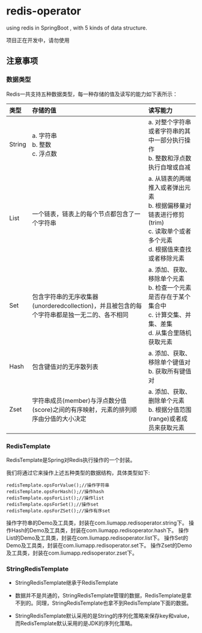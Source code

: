 # redis-operator
using redis in SpringBoot , with 5 kinds of data structure.

项目正在开发中，请勿使用

## 注意事项

### 数据类型

Redis一共支持五种数据类型，每一种存储的值及读写的能力如下表所示：

类型     | 存储的值 | 读写能力
:---------|:---|:---
String    | a. 字符串 <br> b. 整数 <br> c. 浮点数 | a. 对整个字符串或者字符串的其中一部分执行操作 <br> b. 整数和浮点数执行自增或自减 
List      | 一个链表，链表上的每个节点都包含了一个字符串   | a. 从链表的两端推入或者弹出元素 <br> b. 根据偏移量对链表进行修剪(trim) <br> c. 读取单个或者多个元素 <br> d. 根据值来查找或者移除元素
Set       | 包含字符串的无序收集器(unorderedcollection)，并且被包含的每个字符串都是独一无二的、各不相同 | a. 添加、获取、移除单个元素 <br> b. 检查一个元素是否存在于某个集合中 <br> c. 计算交集、并集、差集 <br> d. 从集合里随机获取元素
Hash      | 包含键值对的无序散列表 | a. 添加、获取、移除单个键值对 <br> b. 获取所有键值对
Zset      | 字符串成员(member)与浮点数分值(score)之间的有序映射，元素的排列顺序由分值的大小决定 | a. 添加、获取、删除单个元素 <br> b. 根据分值范围(range)或者成员来获取元素

### RedisTemplate

RedisTemplate是Spring对Redis执行操作的一个封装。

我们将通过它来操作上述五种类型的数据结构，具体类型如下:

```
redisTemplate.opsForValue();//操作字符串
redisTemplate.opsForHash();//操作hash
redisTemplate.opsForList();//操作list
redisTemplate.opsForSet();//操作set
redisTemplate.opsForZSet();//操作有序set
```

操作字符串的Demo及工具类，封装在com.liumapp.redisoperator.string下。
操作Hash的Demo及工具类，封装在com.liumapp.redisoperator.hash下。
操作List的Demo及工具类，封装在com.liumapp.redisoperator.list下。
操作Set的Demo及工具类，封装在com.liumapp.redisoperator.set下。
操作Zset的Demo及工具类，封装在com.liumapp.redisoperator.zset下。

### StringRedisTemplate

* StringRedisTemplate继承于RedisTemplate

* 数据并不是共通的，StringRedisTemplate管理的数据，RedisTemplate是拿不到的。同理，StringRedisTemplate也拿不到RedisTemplate下面的数据。

* StringRedisTemplate默认采用的是String的序列化策略来保存key和value，而RedisTemplate默认采用的是JDK的序列化策略。
